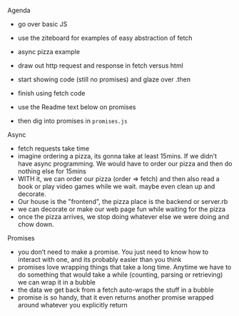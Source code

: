 Agenda 
- go over basic JS 
- use the ziteboard for examples of easy abstraction of fetch
- async pizza example
- draw out http request and response in fetch versus html 
- start showing code (still no promises) and glaze over .then 
- finish using fetch code

- use the Readme text below on promises
- then dig into promises in `promises.js`


Async 

- fetch requests take time 
- imagine ordering a pizza, its gonna take at least 15mins. If we didn’t have async programming. We would have to order our pizza and then do nothing else for 15mins 
- WITH it, we can order our pizza (order => fetch) and then also read a book or play video games while we wait. maybe even clean up and decorate. 
- Our house is the "frontend", the pizza place is the backend or server.rb 
- we can decorate or make our web page fun while waiting for the pizza
- once the pizza arrives, we stop doing whatever else we were doing and chow down. 

Promises

- you don’t need to make a promise. You just need to know how to interact with one, and its probably easier than you think 
- promises love wrapping things that take a long time. Anytime we have to do something that would take a while (counting, parsing or retrieving) we can wrap it in a bubble 
- the data we get back from a fetch auto-wraps the stuff in a bubble
- promise is so handy, that it even returns another promise wrapped around whatever you explicitly return 


